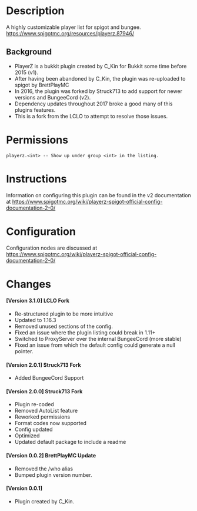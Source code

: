 # Description
A highly customizable player list for spigot and bungee.
https://www.spigotmc.org/resources/playerz.87946/

## Background
- PlayerZ is a bukkit plugin created by C_Kin for Bukkit some time before 2015 (v1).
- After having been abandoned by C_Kin, the plugin was re-uploaded to spigot by BrettPlayMC
- In 2016, the plugin was forked by Struck713 to add support for newer versions and BungeeCord (v2).
- Dependency updates throughout 2017 broke a good many of this plugins features.
- This is a fork from the LCLO to attempt to resolve those issues.

# Permissions
```
playerz.<int> -- Show up under group <int> in the listing.
```

# Instructions
Information on configuring this plugin can be found in the v2 documentation at
https://www.spigotmc.org/wiki/playerz-spigot-official-config-documentation-2-0/

# Configuration
Configuration nodes are discussed at
https://www.spigotmc.org/wiki/playerz-spigot-official-config-documentation-2-0/

# Changes
#### [Version 3.1.0] LCLO Fork
 - Re-structured plugin to be more intuitive
 - Updated to 1.16.3
 - Removed unused sections of the config.
 - Fixed an issue where the plugin listing could break in 1.11+
 - Switched to ProxyServer over the internal BungeeCord (more stable)
 - Fixed an issue from which the default config could generate a null pointer.
#### [Version 2.0.1] Struck713 Fork
 - Added BungeeCord Support
#### [Version 2.0.0] Struck713 Fork
 - Plugin re-coded
 - Removed AutoList feature
 - Reworked permissions
 - Format codes now supported
 - Config updated
 - Optimized
 - Updated default package to include a readme
#### [Version 0.0.2] BrettPlayMC Update
 - Removed the /who alias
 - Bumped plugin version number.
#### [Version 0.0.1]
 - Plugin created by C_Kin.
